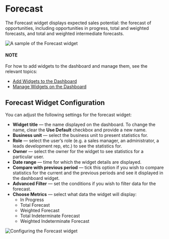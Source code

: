 <a id="user-guide-business-intelligence-widgets-forecast"></a>

# Forecast

The Forecast widget displays expected sales potential: the forecast of opportunities, including opportunities in progress, total and weighted forecasts, and total and weighted intermediate forecasts.

![A sample of the Forecast widget](user/img/dashboards/forecast_dashboard.png)

#### NOTE
For how to add widgets to the dashboard and manage them, see the relevant topics:

* [Add Widgets to the Dashboard](index.md#user-guide-business-intelligence-widgets-add)
* [Manage Widgets on the Dashboard](index.md#user-guide-business-intelligence-widgets-manage)

## Forecast Widget Configuration

You can adjust the following settings for the forecast widget:

* **Widget title** — the name displayed on the dashboard. To change the name, clear the **Use Default** checkbox and provide a new name.
* **Business unit** — select the business unit to present statistics for.
* **Role** — select the user’s role (e.g. a sales manager, an administrator, a leads development rep, etc.) to see the statistics for.
* **Owner** — select the owner for the widget to see statistics for a particular user.
* **Date range** — time for which the widget details are displayed.
* **Compare with previous period** — tick this option if you wish to compare statistics for the current and the previous periods and see it displayed in the dashboard widget.
* **Advanced Filter** — set the conditions if you wish to filter data for the forecast.
* **Choose Metrics** — select what data the widget will display:
  * In Progress
  * Total Forecast
  * Weighted Forecast
  * Total Indeterminate Forecast
  * Weighted Indeterminate Forecast

![Configuring the Forecast widget](user/img/dashboards/configure_widget2.png)
